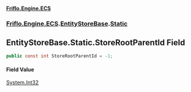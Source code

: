 #### [Friflo.Engine.ECS](index.md 'index')
### [Friflo.Engine.ECS](Friflo.Engine.ECS.md 'Friflo.Engine.ECS').[EntityStoreBase](EntityStoreBase.md 'Friflo.Engine.ECS.EntityStoreBase').[Static](EntityStoreBase.Static.md 'Friflo.Engine.ECS.EntityStoreBase.Static')

## EntityStoreBase.Static.StoreRootParentId Field

```csharp
public const int StoreRootParentId = -1;
```

#### Field Value
[System.Int32](https://docs.microsoft.com/en-us/dotnet/api/System.Int32 'System.Int32')